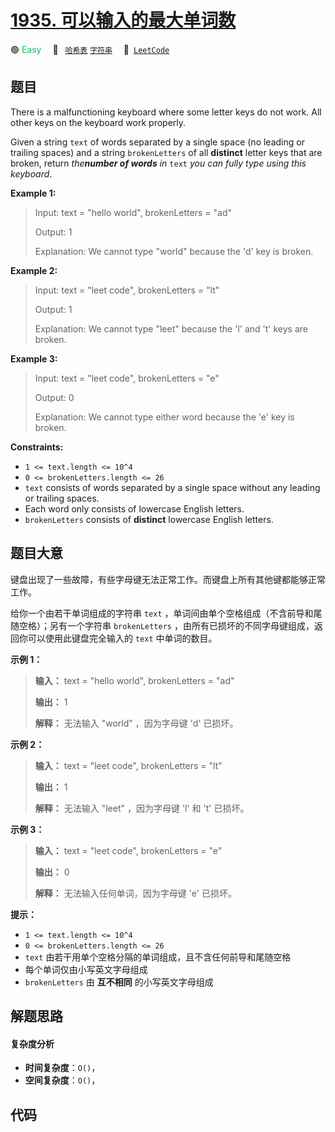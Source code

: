 # [1935. 可以输入的最大单词数](https://leetcode.com/problems/maximum-number-of-words-you-can-type)

🟢 <font color=#15bd66>Easy</font>&emsp; 🔖&ensp; [`哈希表`](/tag/hash-table.md) [`字符串`](/tag/string.md)&emsp; 🔗&ensp;[`LeetCode`](https://leetcode.com/problems/maximum-number-of-words-you-can-type)

## 题目

There is a malfunctioning keyboard where some letter keys do not work. All
other keys on the keyboard work properly.

Given a string `text` of words separated by a single space (no leading or
trailing spaces) and a string `brokenLetters` of all **distinct** letter keys
that are broken, return _the**number of words** in_ `text` _you can fully type
using this keyboard_.



**Example 1:**

> Input: text = "hello world", brokenLetters = "ad"
> 
> Output: 1
> 
> Explanation: We cannot type "world" because the 'd' key is broken.

**Example 2:**

> Input: text = "leet code", brokenLetters = "lt"
> 
> Output: 1
> 
> Explanation: We cannot type "leet" because the 'l' and 't' keys are broken.

**Example 3:**

> Input: text = "leet code", brokenLetters = "e"
> 
> Output: 0
> 
> Explanation: We cannot type either word because the 'e' key is broken.

**Constraints:**

  * `1 <= text.length <= 10^4`
  * `0 <= brokenLetters.length <= 26`
  * `text` consists of words separated by a single space without any leading or trailing spaces.
  * Each word only consists of lowercase English letters.
  * `brokenLetters` consists of **distinct** lowercase English letters.


## 题目大意

键盘出现了一些故障，有些字母键无法正常工作。而键盘上所有其他键都能够正常工作。

给你一个由若干单词组成的字符串 `text` ，单词间由单个空格组成（不含前导和尾随空格）；另有一个字符串 `brokenLetters`
，由所有已损坏的不同字母键组成，返回你可以使用此键盘完全输入的 `text` 中单词的数目。

**示例 1：**

> 
> 
> 
> 
> 
> **输入：** text = "hello world", brokenLetters = "ad"
> 
> **输出：** 1
> 
> **解释：** 无法输入 "world" ，因为字母键 'd' 已损坏。
> 
> 

**示例 2：**

> 
> 
> 
> 
> 
> **输入：** text = "leet code", brokenLetters = "lt"
> 
> **输出：** 1
> 
> **解释：** 无法输入 "leet" ，因为字母键 'l' 和 't' 已损坏。
> 
> 

**示例 3：**

> 
> 
> 
> 
> 
> **输入：** text = "leet code", brokenLetters = "e"
> 
> **输出：** 0
> 
> **解释：** 无法输入任何单词，因为字母键 'e' 已损坏。
> 
> 

**提示：**

  * `1 <= text.length <= 10^4`
  * `0 <= brokenLetters.length <= 26`
  * `text` 由若干用单个空格分隔的单词组成，且不含任何前导和尾随空格
  * 每个单词仅由小写英文字母组成
  * `brokenLetters` 由 **互不相同** 的小写英文字母组成


## 解题思路

#### 复杂度分析

- **时间复杂度**：`O()`，
- **空间复杂度**：`O()`，

## 代码

```javascript

```